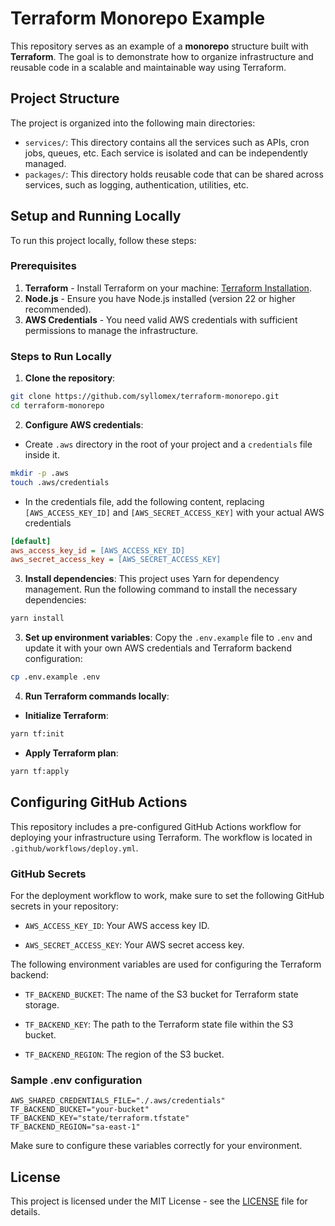 # Terraform Monorepo Example

This repository serves as an example of a **monorepo** structure built with **Terraform**. The goal is to demonstrate how to organize infrastructure and reusable code in a scalable and maintainable way using Terraform.

## Project Structure

The project is organized into the following main directories:

- `services/`: This directory contains all the services such as APIs, cron jobs, queues, etc. Each service is isolated and can be independently managed.
- `packages/`: This directory holds reusable code that can be shared across services, such as logging, authentication, utilities, etc.

## Setup and Running Locally

To run this project locally, follow these steps:

### Prerequisites

1. **Terraform** - Install Terraform on your machine: [Terraform Installation](https://developer.hashicorp.com/terraform/tutorials/aws-get-started/install-cli).
2. **Node.js** - Ensure you have Node.js installed (version 22 or higher recommended).
3. **AWS Credentials** - You need valid AWS credentials with sufficient permissions to manage the infrastructure.

### Steps to Run Locally

1. **Clone the repository**:

```sh
git clone https://github.com/syllomex/terraform-monorepo.git
cd terraform-monorepo
```

2. **Configure AWS credentials**:

- Create `.aws` directory in the root of your project and a `credentials` file inside it.

```sh
mkdir -p .aws
touch .aws/credentials
```

- In the credentials file, add the following content, replacing `[AWS_ACCESS_KEY_ID]` and `[AWS_SECRET_ACCESS_KEY]` with your actual AWS credentials

```ini
[default]
aws_access_key_id = [AWS_ACCESS_KEY_ID]
aws_secret_access_key = [AWS_SECRET_ACCESS_KEY]
```

3. **Install dependencies**: This project uses Yarn for dependency management. Run the following command to install the necessary dependencies:

```sh
yarn install
```

3. **Set up environment variables**: Copy the `.env.example` file to `.env` and update it with your own AWS credentials and Terraform backend configuration:

```sh
cp .env.example .env
```

4. **Run Terraform commands locally**:

- **Initialize Terraform**:

```sh
yarn tf:init
```

- **Apply Terraform plan**:

```sh
yarn tf:apply
```

## Configuring GitHub Actions

This repository includes a pre-configured GitHub Actions workflow for deploying your infrastructure using Terraform. The workflow is located in `.github/workflows/deploy.yml`.

### GitHub Secrets

For the deployment workflow to work, make sure to set the following GitHub secrets in your repository:

- `AWS_ACCESS_KEY_ID`: Your AWS access key ID.

- `AWS_SECRET_ACCESS_KEY`: Your AWS secret access key.

The following environment variables are used for configuring the Terraform backend:

- `TF_BACKEND_BUCKET`: The name of the S3 bucket for Terraform state storage.

- `TF_BACKEND_KEY`: The path to the Terraform state file within the S3 bucket.

- `TF_BACKEND_REGION`: The region of the S3 bucket.

### Sample .env configuration

```properties
AWS_SHARED_CREDENTIALS_FILE="./.aws/credentials"
TF_BACKEND_BUCKET="your-bucket"
TF_BACKEND_KEY="state/terraform.tfstate"
TF_BACKEND_REGION="sa-east-1"
```

Make sure to configure these variables correctly for your environment.

## License

This project is licensed under the MIT License - see the [LICENSE](./LICENSE.md) file for details.
